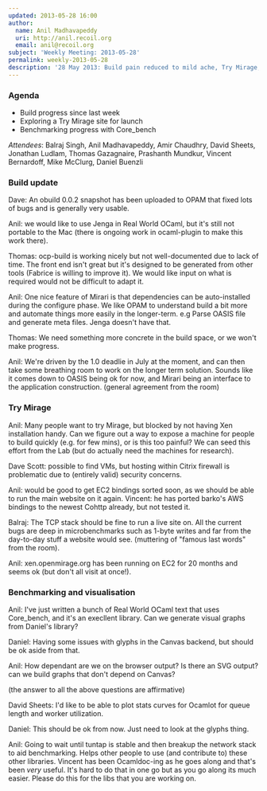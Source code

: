 ```yaml
---
updated: 2013-05-28 16:00
author:
  name: Anil Madhavapeddy
  uri: http://anil.recoil.org
  email: anil@recoil.org
subject: 'Weekly Meeting: 2013-05-28'
permalink: weekly-2013-05-28
description: '28 May 2013: Build pain reduced to mild ache, Try Mirage, Benchmarking available'
---
```


### Agenda

* Build progress since last week
* Exploring a Try Mirage site for launch
* Benchmarking progress with Core_bench

*Attendees*: Balraj Singh, Anil Madhavapeddy, Amir Chaudhry, David Sheets, Jonathan Ludlam, Thomas Gazagnaire, Prashanth Mundkur, Vincent Bernardoff, Mike McClurg, Daniel Buenzli

### Build update

Dave: An obuild 0.0.2 snapshot has been uploaded to OPAM that fixed lots of bugs and is
generally very usable.

Anil: we would like to use Jenga in Real World OCaml, but it's still not
portable to the Mac (there is ongoing work in ocaml-plugin to make this work
there). 

Thomas: ocp-build is working nicely but not well-documented due to lack of
time. The front end isn't great but it's designed to be generated from other
tools (Fabrice is willing to improve it).  We would like input on what is
required would not be difficult to adapt it.

Anil: One nice feature of Mirari is that dependencies can be auto-installed
during the configure phase. We like OPAM to understand build a bit more and
automate things more easily in the longer-term.  e.g Parse OASIS file and
generate meta files.  Jenga doesn't have that.

Thomas: We need something more concrete in the build space, or we won't
make progress.

Anil: We're driven by the 1.0 deadlie in July at the moment, and can then take
some breathing room to work on the longer term solution. Sounds like it comes
down to OASIS being ok for now, and Mirari being an interface to the application
construction. (general agreement from the room)

### Try Mirage

Anil: Many people want to try Mirage, but blocked by not having Xen
installation handy. Can we figure out a way to expose a machine for people to
build quickly (e.g. for few mins), or is this too painful?  We can seed this
effort from the Lab (but do actually need the machines for research).

Dave Scott: possible to find VMs, but hosting within Citrix firewall is
problematic due to (entirely valid) security concerns.

Anil: would be good to get EC2 bindings sorted soon, as we should be able
to run the main website on it again.  Vincent: he has ported barko's AWS
bindings to the newest Cohttp already, but not tested it.

Balraj: The TCP stack should be fine to run a live site on.  All the current
bugs are deep in microbenchmarks such as 1-byte writes and far from the
day-to-day stuff a website would see. (muttering of "famous last words" from
the room).

Anil: xen.openmirage.org has been running on EC2 for 20 months and seems ok (but don't all visit at once!).

### Benchmarking and visualisation

Anil: I've just written a bunch of Real World OCaml text that uses Core_bench, and it's an execllent library.  Can we generate visual graphs from Daniel's library?

Daniel: Having some issues with glyphs in the Canvas backend, but should be ok aside from that.

Anil: How dependant are we on the browser output? Is there an SVG output? can we build graphs that don't depend on Canvas?

(the answer to all the above questions are affirmative)

David Sheets: I'd like to be able to plot stats curves for Ocamlot for queue length and worker utilization.

Daniel: This should be ok from now.  Just need to look at the glyphs thing.

Anil: Going to wait until tuntap is stable and then breakup the network stack
to aid benchmarking.  Helps other people to use (and contribute to) these other
libraries.  Vincent has been Ocamldoc-ing as he goes along and that's been
*very* useful.  It's hard to do that in one go but as you go along its much
easier.  Please do this for the libs that you are working on.











